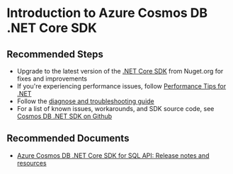 <properties
	pageTitle="Azure Cosmos DB .NET Core SDK"
	description="Azure Cosmos DB .NET Core SDK"
	service="microsoft.documentdb"
	resource="databaseAccounts"
	authors="balaks"
	ms.author="balaks"
	displayOrder="303"
	selfHelpType="resource"
	supportTopicIds="32597486"
	resourceTags=""
	productPesIds="15585"
	cloudEnvironments="public"
	articleId="c4049529-379b-422b-baff-3b94d09ff8f3"
/>

# Introduction to Azure Cosmos DB .NET Core SDK


## **Recommended Steps**
* Upgrade to the latest version of the [.NET Core SDK](https://www.nuget.org/packages/Microsoft.Azure.DocumentDB.Core/) from Nuget.org for fixes and improvements
* If you're experiencing performance issues, follow [Performance Tips for .NET](https://docs.microsoft.com/azure/cosmos-db/performance-tips)
* Follow the [diagnose and troubleshooting guide](https://docs.microsoft.com/azure/cosmos-db/troubleshoot-dot-net-sdk)
* For a list of known issues, workarounds, and SDK source code, see [Cosmos DB .NET SDK on Github](https://github.com/Azure/azure-cosmos-dotnet-v2/issues)

## **Recommended Documents**
 * [Azure Cosmos DB .NET Core SDK for SQL API: Release notes and resources](https://docs.microsoft.com/azure/cosmos-db/sql-api-sdk-dotnet-core)
